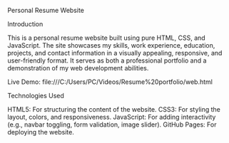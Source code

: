  Personal Resume Website

 Introduction

This is a personal resume website built using pure HTML, CSS, and JavaScript. The site showcases my skills, work experience, education, projects, and contact information in a visually appealing, responsive, and user-friendly format. It serves as both a professional portfolio and a demonstration of my web development abilities.

Live Demo: file:///C:/Users/PC/Videos/Resume%20portfolio/web.html

Technologies Used

HTML5: For structuring the content of the website.
CSS3: For styling the layout, colors, and responsiveness.
JavaScript: For adding interactivity (e.g., navbar toggling, form validation, image slider).
GitHub Pages: For deploying the website.


